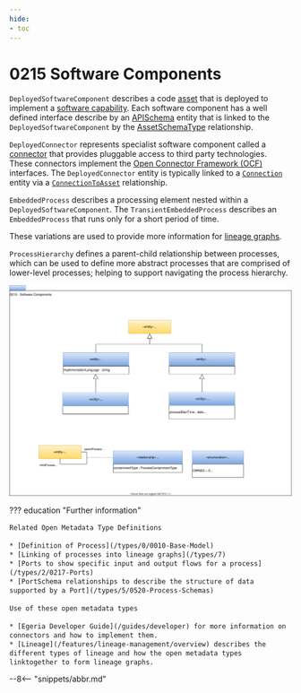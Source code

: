 ```yaml
---
hide:
- toc
---
```


<!-- SPDX-License-Identifier: CC-BY-4.0 -->
<!-- Copyright Contributors to the ODPi Egeria project. -->

# 0215 Software Components

`DeployedSoftwareComponent` describes a code [asset](/0/0010-Base-Model) that is deployed to implement a [software capability](/types/0/0042-Software-Capabilities). Each software component has a well defined interface describe by an [APISchema](/types/5/0536-API-Schemas) entity that is linked to the `DeployedSoftwareComponent` by the [AssetSchemaType](/types/5/0503-Asset-Schema) relationship.

`DeployedConnector` represents specialist software component called a [connector](/concepts/connector) that provides pluggable access to third party technologies.  These connectors implement the [Open Connector Framework (OCF)](/frameworks/ocf/overview) interfaces.  The `DeployedConnector` entity is typically linked to a [`Connection`](/types/2/0201-Connectors-and-Connections) entity via a [`ConnectionToAsset`](/types/2/0205-Connection-Linkage) relationship.

`EmbeddedProcess` describes a processing element nested within a `DeployedSoftwareComponent`.
The `TransientEmbeddedProcess` describes an `EmbeddedProcess` that runs only for a short period of time.

These variations are used to provide more information for [lineage graphs](/features/lineage-management/overview).

`ProcessHierarchy` defines a parent-child relationship between processes, which can be used to define more abstract processes that are comprised of lower-level processes; helping to support navigating the process hierarchy.

![UML](0215-Software-Components.svg)


??? education "Further information"

    Related Open Metadata Type Definitions

    * [Definition of Process](/types/0/0010-Base-Model)
    * [Linking of processes into lineage graphs](/types/7)
    * [Ports to show specific input and output flows for a process](/types/2/0217-Ports)
    * [PortSchema relationships to describe the structure of data supported by a Port](/types/5/0520-Process-Schemas)

    Use of these open metadata types

    * [Egeria Developer Guide](/guides/developer) for more information on connectors and how to implement them.
    * [Lineage](/features/lineage-management/overview) describes the different types of lineage and how the open metadata types linktogether to form lineage graphs.

--8<-- "snippets/abbr.md"